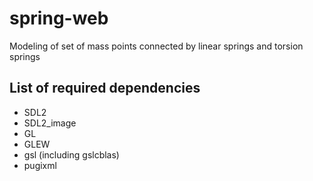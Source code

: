 # spring-web
Modeling of set of mass points connected by linear springs and torsion springs

## List of required dependencies
 - SDL2
 - SDL2_image
 - GL
 - GLEW
 - gsl (including gslcblas)
 - pugixml

